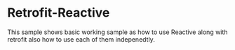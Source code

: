 # Retrofit-Reactive
This sample shows basic working sample as how to use Reactive along with retrofit  also how to use each of them indepenedtly. 
  
